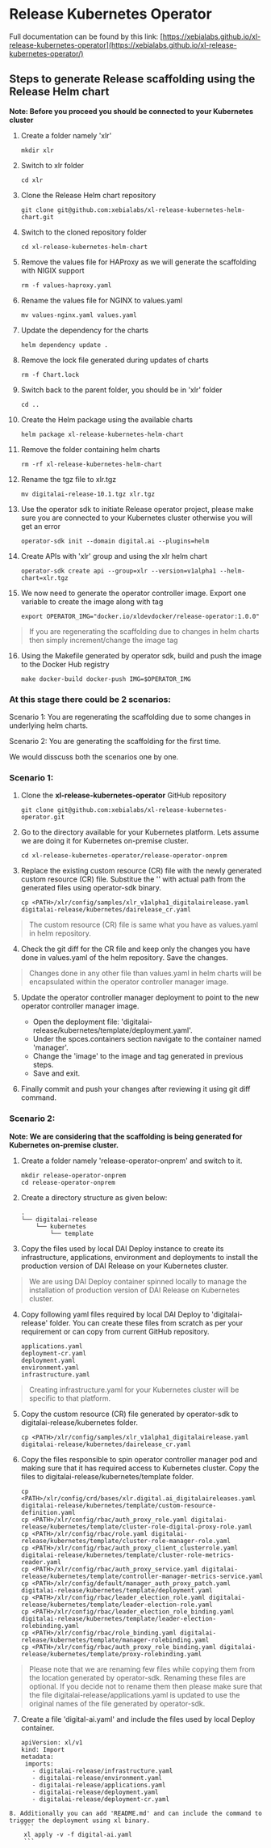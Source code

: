 # Release Kubernetes Operator

Full documentation can be found by this link: 
[https://xebialabs.github.io/xl-release-kubernetes-operator](https://xebialabs.github.io/xl-release-kubernetes-operator/)

## Steps to generate Release scaffolding using the Release Helm chart

**Note: Before you proceed you should be connected to your Kubernetes cluster**

1. Create a folder namely 'xlr'
    ```
    mkdir xlr
    ```
2. Switch to xlr folder
    ```
    cd xlr
    ```
3. Clone the Release Helm chart repository
    ```
    git clone git@github.com:xebialabs/xl-release-kubernetes-helm-chart.git
    ```
4. Switch to the cloned repository folder
    ```
    cd xl-release-kubernetes-helm-chart
    ```
5. Remove the values file for HAProxy as we will generate the scaffolding with NIGIX support
    ```
    rm -f values-haproxy.yaml
    ```
6. Rename the values file for NGINX to values.yaml
    ```
    mv values-nginx.yaml values.yaml
    ```
7. Update the dependency for the charts
    ```
    helm dependency update .
    ```
8. Remove the lock file generated during updates of charts
    ```
    rm -f Chart.lock
    ```
9. Switch back to the parent folder, you should be in 'xlr' folder
    ```
    cd ..
    ```
10. Create the Helm package using the available charts
    ```
    helm package xl-release-kubernetes-helm-chart
    ```
11. Remove the folder containing helm charts
    ```
    rm -rf xl-release-kubernetes-helm-chart
    ```
12. Rename the tgz file to xlr.tgz
    ```
    mv digitalai-release-10.1.tgz xlr.tgz
    ```
13. Use the operator sdk to initiate Release operator project, please make sure you are connected to your Kubernetes cluster otherwise you will get an error
    ```
    operator-sdk init --domain digital.ai --plugins=helm
    ```
14. Create APIs with 'xlr' group and using the xlr helm chart
    ```
    operator-sdk create api --group=xlr --version=v1alpha1 --helm-chart=xlr.tgz
    ```
15. We now need to generate the operator controller image. Export one variable to create the image along with tag
    ```
    export OPERATOR_IMG="docker.io/xldevdocker/release-operator:1.0.0"
    ```
> If you are regenerating the scaffolding due to changes in helm charts then simply increment/change the image tag

16. Using the Makefile generated by operator sdk, build and push the image to the Docker Hub registry
    ```
    make docker-build docker-push IMG=$OPERATOR_IMG
    ```

### At this stage there could be 2 scenarios:
Scenario 1: You are regenerating the scaffolding due to some changes in underlying helm charts.

Scenario 2: You are generating the scaffolding for the first time.

We would disscuss both the scenarios one by one.

### Scenario 1:

1. Clone the **xl-release-kubernetes-operator** GitHub repository
    ```
    git clone git@github.com:xebialabs/xl-release-kubernetes-operator.git
    ```
2. Go to the directory available for your Kubernetes platform. Lets assume we are doing it for Kubernetes on-premise cluster.
    ```
    cd xl-release-kubernetes-operator/release-operator-onprem
    ```
3. Replace the existing custom resource (CR) file with the newly generated custom resource (CR) file. Substitue the '<PATH>' with actual path from the generated files using operator-sdk binary.
    ```
    cp <PATH>/xlr/config/samples/xlr_v1alpha1_digitalairelease.yaml digitalai-release/kubernetes/dairelease_cr.yaml
    ```
> The custom resource (CR) file is same what you have as values.yaml in helm repository.
4. Check the git diff for the CR file and keep only the changes you have done in values.yaml of the helm repository. Save the changes.
> Changes done in any other file than values.yaml in helm charts will be encapsulated within the operator controller manager image.

5. Update the operator controller manager deployment to point to the new operator controller manager image.
    - Open the deployment file: 'digitalai-release/kubernetes/template/deployment.yaml'.
    - Under the spces.containers section navigate to the container named 'manager'.
    - Change the 'image' to the image and tag generated in previous steps.
    - Save and exit.

6. Finally commit and push your changes after reviewing it using git diff command.

### Scenario 2:

**Note: We are considering that the scaffolding is being generated for Kubernetes on-premise cluster.**

1. Create a folder namely 'release-operator-onprem' and switch to it.
    ```
    mkdir release-operator-onprem
    cd release-operator-onprem
    ```
2. Create a directory structure as given below:
    ```
    .
    └── digitalai-release
        └── kubernetes
            └── template
   ```
3. Copy the files used by local DAI Deploy instance to create its infrastructure, applications, environment and deployments to install the production version of DAI Release on your Kubernetes cluster.

> We are using DAI Deploy container spinned locally to manage the installation of production version of DAI Release on Kubernetes cluster.

4. Copy following yaml files required by local DAI Deploy to 'digitalai-release' folder. You can create these files from scratch as per your requirement or can copy from current GitHub repository.
    ```
    applications.yaml
    deployment-cr.yaml
    deployment.yaml
    environment.yaml
    infrastructure.yaml
    ```

> Creating infrastructure.yaml for your Kubernetes cluster will be specific to that platform.
5. Copy the custom resource (CR) file generated by operator-sdk to digitalai-release/kubernetes folder.
    ```
    cp <PATH>/xlr/config/samples/xlr_v1alpha1_digitalairelease.yaml digitalai-release/kubernetes/dairelease_cr.yaml
    ```
6. Copy the files responsible to spin operator controller manager pod and making sure that it has required access to Kubernetes cluster. Copy the files to digitalai-release/kubernetes/template folder.
    ```
    cp <PATH>/xlr/config/crd/bases/xlr.digital.ai_digitalaireleases.yaml digitalai-release/kubernetes/template/custom-resource-definition.yaml
    cp <PATH>/xlr/config/rbac/auth_proxy_role.yaml digitalai-release/kubernetes/template/cluster-role-digital-proxy-role.yaml
    cp <PATH>/xlr/config/rbac/role.yaml digitalai-release/kubernetes/template/cluster-role-manager-role.yaml
    cp <PATH>/xlr/config/rbac/auth_proxy_client_clusterrole.yaml digitalai-release/kubernetes/template/cluster-role-metrics-reader.yaml
    cp <PATH>/xlr/config/rbac/auth_proxy_service.yaml digitalai-release/kubernetes/template/controller-manager-metrics-service.yaml
    cp <PATH>/xlr/config/default/manager_auth_proxy_patch.yaml digitalai-release/kubernetes/template/deployment.yaml
    cp <PATH>/xlr/config/rbac/leader_election_role.yaml digitalai-release/kubernetes/template/leader-election-role.yaml
    cp <PATH>/xlr/config/rbac/leader_election_role_binding.yaml digitalai-release/kubernetes/template/leader-election-rolebinding.yaml
    cp <PATH>/xlr/config/rbac/role_binding.yaml digitalai-release/kubernetes/template/manager-rolebinding.yaml
    cp <PATH>/xlr/config/rbac/auth_proxy_role_binding.yaml digitalai-release/kubernetes/template/proxy-rolebinding.yaml
    ```

> Please note that we are renaming few files while copying them from the location generated by operator-sdk. Renaming these files are optional. If you decide not to rename them then please make sure that the file digitalai-release/applications.yaml is updated to use the original names of the file generated by operator-sdk.
7. Create a file 'digital-ai.yaml' and include the files used by local Deploy container.
    ```
    apiVersion: xl/v1
    kind: Import
    metadata:
     imports:
       - digitalai-release/infrastructure.yaml
       - digitalai-release/environment.yaml
       - digitalai-release/applications.yaml
       - digitalai-release/deployment.yaml
       - digitalai-release/deployment-cr.yaml
```
8. Additionally you can add 'README.md' and can include the command to trigger the deployment using xl binary.
    ```
    xl apply -v -f digital-ai.yaml
    ```

